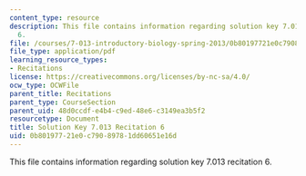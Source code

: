 ```yaml
---
content_type: resource
description: This file contains information regarding solution key 7.013 recitation
  6.
file: /courses/7-013-introductory-biology-spring-2013/0b80197721e0c79089781dd60651e16d_MIT7_013S12_RecitatSol_6.pdf
file_type: application/pdf
learning_resource_types:
- Recitations
license: https://creativecommons.org/licenses/by-nc-sa/4.0/
ocw_type: OCWFile
parent_title: Recitations
parent_type: CourseSection
parent_uid: 48d0ccdf-e4b4-c9ed-48e6-c3149ea3b5f2
resourcetype: Document
title: Solution Key 7.013 Recitation 6
uid: 0b801977-21e0-c790-8978-1dd60651e16d
---
```

This file contains information regarding solution key 7.013 recitation 6.